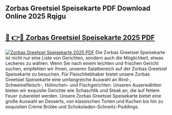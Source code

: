 ## Zorbas Greetsiel Speisekarte PDF Download Online 2025 Rqigu

# <h2><a href="http://gc84z9i.nevu.top/?p=Zorbas+Greetsiel+Speisekarte">🔗 👉🔴 Zorbas Greetsiel Speisekarte 2025 PDF</a></h2>

[![Zorbas Greetsiel Speisekarte 2025 PDF](https://i.imgur.com/dBaPXMq.png)](http://gc84z9i.nevu.top/?p=Zorbas+Greetsiel+Speisekarte)
Die Zorbas Greetsiel Speisekarte ist nicht nur eine Liste von Gerichten, sondern auch die Möglichkeit, etwas Leckeres zu wählen. Wenn Sie nach einem leichten und frischen Gericht suchen, empfehlen wir Ihnen, unseren Salatbereich auf der Zorbas Greetsiel Speisekarte zu besuchen. Für Fleischliebhaber bietet unsere Zorbas Greetsiel Speisekarte eine umfangreiche Auswahl an Rind-, Schweinefleisch-, Hühnchen- und Fischgerichten. Unseren Auserwählten bieten wir exquisite Gerichte wie Schaschlik und Steak an, die auf fettem Feuer zubereitet werden. Unsere Zorbas Greetsiel Speisekarte bietet eine große Auswahl an Desserts, von klassischen Torten und Kuchen bis hin zu exquisiten Crème Brûlée und Schokoladen-Schneitz-Puddings.
